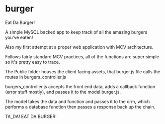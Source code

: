 # burger
Eat Da Burger!

A simple MySQL backed app to keep track of all the amazing burgers you've eaten!

Also my first attempt at a proper web application with MCV architecture.

Follows fairly standard MCV practices, all of the functions are super simple so it's pretty easy to trace.

The Public folder houses the client facing assets, that burger.js file calls the routes in burgers_controller.js

burgers_controller.js accepts the front end data, adds a callback function (error stuff mostly), and passes it to the model burger.js.

The model takes the data and function and passes it to the orm, which performs a database function then passes a response back up the chain.

TA_DA! EAT DA BURGER!


